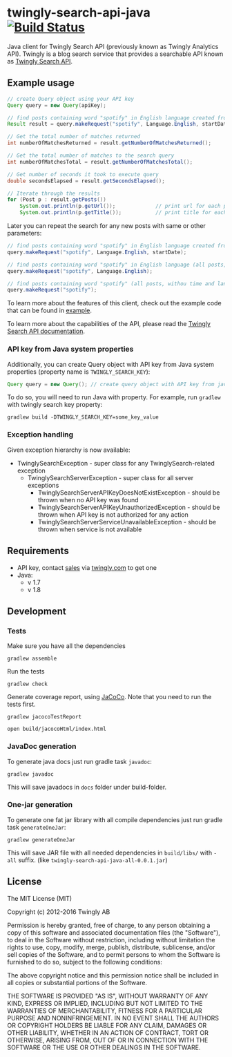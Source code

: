 # twingly-search-api-java [![Build Status](https://travis-ci.org/twingly/twingly-search-api-java.svg?branch=master)](https://travis-ci.org/twingly/twingly-search-api-java)

Java client for Twingly Search API (previously known as Twingly Analytics API). Twingly is a blog search service that provides a searchable API known as [Twingly Search API](https://developer.twingly.com/resources/search/).

## Example usage

```Java
// create Query object using your API key
Query query = new Query(apiKey);

// find posts containing word "spotify" in English language created from startDate to endDate
Result result = query.makeRequest("spotify", Language.English, startDate, endDate);

// Get the total number of matches returned
int numberOfMatchesReturned = result.getNumberOfMatchesReturned();

// Get the total number of matches to the search query
int numberOfMatchesTotal = result.getNumberOfMatchesTotal();

// Get number of seconds it took to execute query
double secondsElapsed = result.getSecondsElapsed();

// Iterate through the results
for (Post p : result.getPosts())
    System.out.println(p.getUrl());             // print url for each post
    System.out.println(p.getTitle());           // print title for each post
```

Later you can repeat the search for any new posts with same or other parameters:

```Java
// find posts containing word "spotify" in English language created from startDate (up to now)
query.makeRequest("spotify", Language.English, startDate);

// find posts containing word "spotify" in English language (all posts, without any time limits)
query.makeRequest("spotify", Language.English);

// find posts containing word "spotify" (all posts, withou time and language limits)
query.makeRequest("spotify");
```

To learn more about the features of this client, check out the example code that can be found in [example](example).

To learn more about the capabilities of the API, please read the [Twingly Search API documentation].

[Twingly Search API documentation]: https://developer.twingly.com/resources/search/

### API key from Java system properties

Additionally, you can create Query object with API key from Java system properties (property name is `TWINGLY_SEARCH_KEY`):

```Java
Query query = new Query(); // create query object with API key from java system property
```

To do so, you will need to run Java with property. For example, run `gradlew` with twingly search key property:

```
gradlew build -DTWINGLY_SEARCH_KEY=some_key_value
```

### Exception handling

Given exception hierarchy is now available:
* TwinglySearchException - super class for any TwinglySearch-related exception
    * TwinglySearchServerException - super class for all server exceptions
        * TwinglySearchServerAPIKeyDoesNotExistException - should be thrown when no API key was found
        * TwinglySearchServerAPIKeyUnauthorizedException - should be thrown when API key is not authorized for any action
        * TwinglySearchServerServiceUnavailableException - should be thrown when service is not available

## Requirements

* API key, contact [sales](mailto:sales@twingly.com) via [twingly.com](https://www.twingly.com/try-for-free/) to get one
* Java:
    * v 1.7
    * v 1.8

## Development

### Tests

Make sure you have all the dependencies

```
gradlew assemble
```

Run the tests

```
gradlew check
```

Generate coverage report, using [JaCoCo]. Note that you need to run the tests first.

```
gradlew jacocoTestReport

open build/jacocoHtml/index.html
```

[JaCoCo]: https://docs.gradle.org/current/userguide/jacoco_plugin.html

### JavaDoc generation

To generate java docs just run gradle task `javadoc`:

```
gradlew javadoc
```

This will save javadocs in `docs` folder under build-folder.

### One-jar generation

To generate one fat jar library with all compile dependencies just run gradle task `generateOneJar`:

```
gradlew generateOneJar
```

This will save JAR file with all needed dependencies in `build/libs/` with `-all` suffix. (like `twingly-search-api-java-all-0.0.1.jar`)

## License

The MIT License (MIT)

Copyright (c) 2012-2016 Twingly AB

Permission is hereby granted, free of charge, to any person obtaining a copy of
this software and associated documentation files (the "Software"), to deal in
the Software without restriction, including without limitation the rights to
use, copy, modify, merge, publish, distribute, sublicense, and/or sell copies of
the Software, and to permit persons to whom the Software is furnished to do so,
subject to the following conditions:

The above copyright notice and this permission notice shall be included in all
copies or substantial portions of the Software.

THE SOFTWARE IS PROVIDED "AS IS", WITHOUT WARRANTY OF ANY KIND, EXPRESS OR
IMPLIED, INCLUDING BUT NOT LIMITED TO THE WARRANTIES OF MERCHANTABILITY, FITNESS
FOR A PARTICULAR PURPOSE AND NONINFRINGEMENT. IN NO EVENT SHALL THE AUTHORS OR
COPYRIGHT HOLDERS BE LIABLE FOR ANY CLAIM, DAMAGES OR OTHER LIABILITY, WHETHER
IN AN ACTION OF CONTRACT, TORT OR OTHERWISE, ARISING FROM, OUT OF OR IN
CONNECTION WITH THE SOFTWARE OR THE USE OR OTHER DEALINGS IN THE SOFTWARE.
